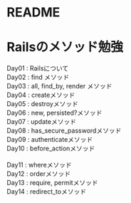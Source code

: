 # README
<h1>Railsのメソッド勉強</h1>

Day01 : Railsについて<br>
Day02 : find メソッド<br>
Day03 : all, find_by, render メソッド<br>
Day04 : createメソッド<br>
Day05 : destroyメソッド<br>
Day06 : new, persisted?メソッド<br>
Day07 : updateメソッド<br>
Day08 : has_secure_passwordメソッド<br>
Day09 : authenticateメソッド<br>
Day10 : before_actionメソッド<br><br>
Day11 : whereメソッド<br>
Day12 : orderメソッド<br>
Day13 : require, permitメソッド<br>
Day14 : redirect_toメソッド<br>
